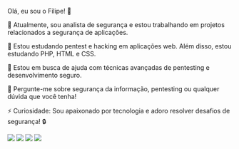 

Olá, eu sou o Filipe! 👋

🔭 Atualmente, sou analista de segurança e estou trabalhando em projetos relacionados a segurança de aplicações.

🌱 Estou estudando pentest e hacking em aplicações web. Além disso, estou estudando PHP, HTML e CSS.

🤔 Estou em busca de ajuda com técnicas avançadas de pentesting e desenvolvimento seguro.

💬 Pergunte-me sobre segurança da informação, pentesting ou qualquer dúvida que você tenha!

⚡ Curiosidade: Sou apaixonado por tecnologia e adoro resolver desafios de segurança! 🔒

  <a href="https://www.instagram.com/felipecavalcante.ti" target="_blank"><img src="https://img.shields.io/badge/-Instagram-%23E4405F?style=for-the-badge&logo=instagram&logoColor=white" target="_blank"></a>
  <a href = "mailto:felipecs20221@gmail.com"><img src="https://img.shields.io/badge/-Gmail-%23333?style=for-the-badge&logo=gmail&logoColor=white" target="_blank"></a>
  <a href="https://www.linkedin.com/in/filipe-cavalcante-cybersecurity-analist/" target="_blank"><img src="https://img.shields.io/badge/-LinkedIn-%230077B5?style=for-the-badge&logo=linkedin&logoColor=white" target="_blank"></a> 
  <a href="https://medium.com/@felipecs20221" target="_blank"><img src="https://img.shields.io/badge/-Medium-%23000000?style=for-the-badge&logo=medium&logoColor=white" target="_blank"></a>

